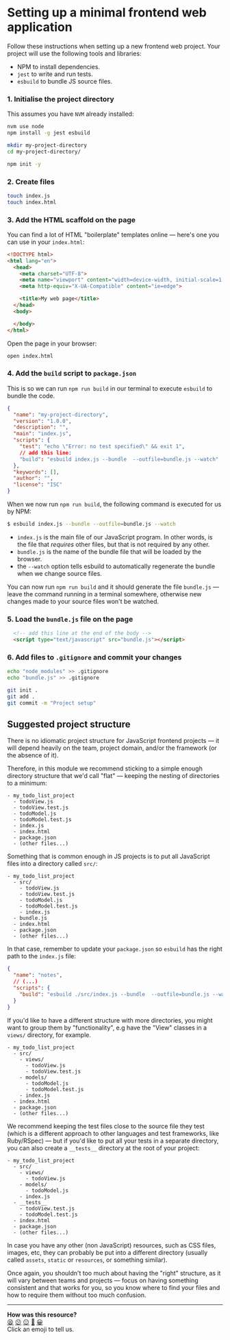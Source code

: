 # Setting up a minimal frontend web application

Follow these instructions when setting up a new frontend web project. Your project will use the following tools and libraries:
 * NPM to install dependencies.
 * `jest` to write and run tests.
 * `esbuild` to bundle JS source files.

### 1. Initialise the project directory

This assumes you have `NVM` already installed:

```bash
nvm use node
npm install -g jest esbuild

mkdir my-project-directory
cd my-project-directory/

npm init -y
```

### 2. Create files

```bash
touch index.js
touch index.html
```

### 3. Add the HTML scaffold on the page

You can find a lot of HTML "boilerplate" templates online — here's one you can use in your `index.html`:

```html
<!DOCTYPE html>
<html lang="en">
  <head>
    <meta charset="UTF-8">
    <meta name="viewport" content="width=device-width, initial-scale=1.0">
    <meta http-equiv="X-UA-Compatible" content="ie=edge">

    <title>My web page</title>
  </head>
  <body>

  </body>
</html>
```

Open the page in your browser:
```bash
open index.html
```

### 4. Add the `build` script to `package.json`

This is so we can run `npm run build` in our terminal to execute `esbuild` to bundle the code.

```json
{
  "name": "my-project-directory",
  "version": "1.0.0",
  "description": "",
  "main": "index.js",
  "scripts": {
    "test": "echo \"Error: no test specified\" && exit 1",
    // add this line:
    "build": "esbuild index.js --bundle  --outfile=bundle.js --watch"
  },
  "keywords": [],
  "author": "",
  "license": "ISC"
}
```

When we now run `npm run build`, the following command is executed for us by NPM:

```bash
$ esbuild index.js --bundle --outfile=bundle.js --watch
```

 * `index.js` is the main file of our JavaScript program. In other words, is the
   file that *requires* other files, but that is not required by any other.
 * `bundle.js` is the name of the bundle file that will be loaded by the
   browser.
 * the `--watch` option tells esbuild to automatically regenerate the bundle
   when we change source files.

You can now run `npm run build` and it should generate the file `bundle.js` — leave the command running in a terminal somewhere, otherwise new changes made to your source files won't be watched.

### 5. Load the `bundle.js` file on the page

```html
  <!-- add this line at the end of the body -->
  <script type="text/javascript" src="bundle.js"></script>
```

### 6. Add files to `.gitignore` and commit your changes

```bash
echo "node_modules" >> .gitignore
echo "bundle.js" >> .gitignore

git init .
git add .
git commit -m "Project setup"
```

## Suggested project structure

There is no idiomatic project structure for JavaScript frontend projects — it will depend heavily on the team, project domain, and/or the framework (or the absence of it). 

Therefore, in this module we recommend sticking to a simple enough directory structure that we'd call "flat" — keeping the nesting of directories to a minimum:

```
- my_todo_list_project
  - todoView.js
  - todoView.test.js
  - todoModel.js
  - todoModel.test.js
  - index.js
  - index.html
  - package.json
  - (other files...)
```

Something that is common enough in JS projects is to put all JavaScript files into a directory called `src/`:

```
- my_todo_list_project
  - src/
    - todoView.js
    - todoView.test.js
    - todoModel.js
    - todoModel.test.js
    - index.js
  - bundle.js
  - index.html
  - package.json
  - (other files...)
```

In that case, remember to update your `package.json` so `esbuild` has the right path to the `index.js` file:

```json
{
  "name": "notes",
  // (...)
  "scripts": {
    "build": "esbuild ./src/index.js --bundle  --outfile=bundle.js --watch"
  }
}
```

If you'd like to have a different structure with more directories, you might want to group them by "functionality", e.g have the "View" classes in a `views/` directory, for example.

```
- my_todo_list_project
  - src/
    - views/
      - todoView.js
      - todoView.test.js
    - models/
      - todoModel.js
      - todoModel.test.js
    - index.js
  - index.html
  - package.json
  - (other files...)
```

We recommend keeping the test files close to the source file they test (which is a different approach to other languages and test frameworks, like Ruby/RSpec) — but if you'd like to put all your tests in a separate directory, you can also create a `__tests__` directory at the root of your project:

```
- my_todo_list_project
  - src/
    - views/
      - todoView.js
    - models/
      - todoModel.js
    - index.js
  - __tests__
    - todoView.test.js
    - todoModel.test.js
  - index.html
  - package.json
  - (other files...)
```

In case you have any other (non JavaScript) resources, such as CSS files, images, etc, they can probably be put into a different directory (usually called `assets`, `static` or `resources`, or something similar).

Once again, you shouldn't too much about having the "right" structure, as it will vary between teams and projects — focus on having something consistent and that works for you, so you know where to find your files and how to require them without too much confusion.

<!-- BEGIN GENERATED SECTION DO NOT EDIT -->

---

**How was this resource?**  
[😫](https://airtable.com/shrUJ3t7KLMqVRFKR?prefill_Repository=makersacademy/javascript-web-applications&prefill_File=pills/setup_minimal_frontend_webapp.md&prefill_Sentiment=😫) [😕](https://airtable.com/shrUJ3t7KLMqVRFKR?prefill_Repository=makersacademy/javascript-web-applications&prefill_File=pills/setup_minimal_frontend_webapp.md&prefill_Sentiment=😕) [😐](https://airtable.com/shrUJ3t7KLMqVRFKR?prefill_Repository=makersacademy/javascript-web-applications&prefill_File=pills/setup_minimal_frontend_webapp.md&prefill_Sentiment=😐) [🙂](https://airtable.com/shrUJ3t7KLMqVRFKR?prefill_Repository=makersacademy/javascript-web-applications&prefill_File=pills/setup_minimal_frontend_webapp.md&prefill_Sentiment=🙂) [😀](https://airtable.com/shrUJ3t7KLMqVRFKR?prefill_Repository=makersacademy/javascript-web-applications&prefill_File=pills/setup_minimal_frontend_webapp.md&prefill_Sentiment=😀)  
Click an emoji to tell us.

<!-- END GENERATED SECTION DO NOT EDIT -->
